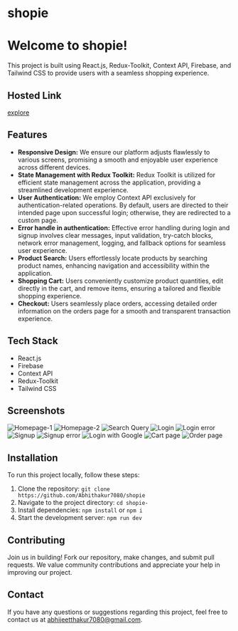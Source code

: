 # shopie
# Welcome to shopie!

This project is built using React.js, Redux-Toolkit, Context API, Firebase, and Tailwind CSS to provide users with a seamless shopping experience.

## Hosted Link
[explore](https://shopie-x.netlify.app/) 

## Features
- **Responsive Design:** We ensure our platform adjusts flawlessly to various screens, promising a smooth and enjoyable user experience across different devices.
- **State Management with Redux Toolkit:** Redux Toolkit is utilized for efficient state management across the application, providing a streamlined development experience.
- **User Authentication:** We employ Context API exclusively for authentication-related operations. By default, users are directed to their intended page upon successful login; otherwise, they are redirected to a custom page.
- **Error handle in authentication:** Effective error handling during login and signup involves clear messages, input validation, try-catch blocks, network error management, logging, and fallback options for seamless user experience.
- **Product Search:** Users effortlessly locate products by searching product names, enhancing navigation and accessibility within the application.
- **Shopping Cart:** Users conveniently customize product quantities, edit directly in the cart, and remove items, ensuring a tailored and flexible shopping experience.
- **Checkout:** Users seamlessly place orders, accessing detailed order information on the orders page for a smooth and transparent transaction experience.

## Tech Stack
- React.js
- Firebase
- Context API
- Redux-Toolkit 
- Tailwind CSS

## Screenshots
![Homepage-1](https://github.com/Abhithakur7080/shopie/assets/119639453/58d731ef-b8ba-4cbc-8f76-c331040dc928)
![Homepage-2](https://github.com/Abhithakur7080/shopie/assets/119639453/89eb4b94-02e4-4d3e-9d73-0d95ebc76dfd)
![Search Query](https://github.com/Abhithakur7080/shopie/assets/119639453/01713fae-fd6c-4216-ad8f-3f243ba8a74d)
![Login](https://github.com/Abhithakur7080/shopie/assets/119639453/5ccf62eb-0b80-46db-8743-a1a5e16c2962)
![Login error](https://github.com/Abhithakur7080/shopie/assets/119639453/ad11b435-9a7b-44b1-93b0-b74c94fe8c06)
![Signup](https://github.com/Abhithakur7080/shopie/assets/119639453/dd378f85-a9c8-4e33-8314-f7801e766f9a)
![Signup error](https://github.com/Abhithakur7080/shopie/assets/119639453/081bf9ba-b811-4418-b95f-b0e19c83f647)
![Login with Google](https://github.com/Abhithakur7080/shopie/assets/119639453/985772a0-0b78-4f4d-a1ac-bc271c842c79)
![Cart page](https://github.com/Abhithakur7080/shopie/assets/119639453/8d751f4a-5487-4159-aec4-5732327ea0ae)
![Order page](https://github.com/Abhithakur7080/shopie/assets/119639453/ae60553d-6daf-4bb1-8c68-baab57d2f49b)

## Installation
To run this project locally, follow these steps:
1. Clone the repository: `git clone https://github.com/Abhithakur7080/shopie`
2. Navigate to the project directory: `cd shopie-`
3. Install dependencies: `npm install` or `npm i`
4. Start the development server: `npm run dev`

## Contributing
Join us in building! Fork our repository, make changes, and submit pull requests. We value community contributions and appreciate your help in improving our project.

## Contact
If you have any questions or suggestions regarding this project, feel free to contact us at [abhijeetthakur7080@gmail.com](mailto:abhijeetthakur7080@gmail.com).
